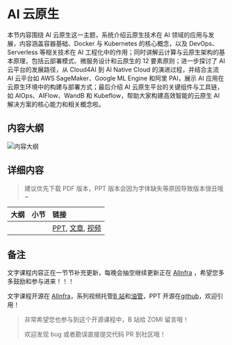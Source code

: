 <!--Copyright © ZOMI 适用于[License](https://github.com/Infrasys-AI/AIInfra)版权许可-->

# AI 云原生

本节内容围绕 AI 云原生这一主题，系统介绍云原生技术在 AI 领域的应用与发展，内容涵盖容器基础、Docker 与 Kubernetes 的核心概念，以及 DevOps、Serverless 等相关技术在 AI 工程化中的作用；同时讲解云计算与云原生架构的基本原理，包括云部署模式、微服务设计和云原生的 12 要素原则；进一步探讨了 AI 云平台的发展路径，从 Cloud4AI 到 AI Native Cloud 的演进过程，并结合主流 AI 云平台如 AWS SageMaker、Google ML Engine 和阿里 PAI，展示 AI 应用在云原生环境中的构建与部署方式；最后介绍 AI 云原生平台的关键组件与工具链，如 AIOps、AIFlow、WandB 和 Kubeflow，帮助大家构建高效智能的云原生 AI 解决方案的核心能力和相关概念啦。

## 内容大纲

![内容大纲](./images/00outline.png)

## 详细内容

> 建议优先下载 PDF 版本，PPT 版本会因为字体缺失等原因导致版本很丑哦~

| 大纲 | 小节 | 链接 |
|:--- |:---- |:-------------------- |
|  |   | [PPT](), [文章](), [视频]() |

## 备注

文字课程内容正在一节节补充更新，每晚会抽空继续更新正在 [AIInfra](https://infrasys-ai.github.io/aiinfra-docs) ，希望您多多鼓励和参与进来！！！

文字课程开源在 [AIInfra](https://infrasys-ai.github.io/aiinfra-docs)，系列视频托管[B 站](https://space.bilibili.com/517221395)和[油管](https://www.youtube.com/@ZOMI666/playlists)，PPT 开源在[github](https://github.com/Infrasys-AI/AIInfra)，欢迎引用！

> 非常希望您也参与到这个开源课程中，B 站给 ZOMI 留言哦！
>
> 欢迎发现 bug 或者勘误直接提交代码 PR 到社区哦！
